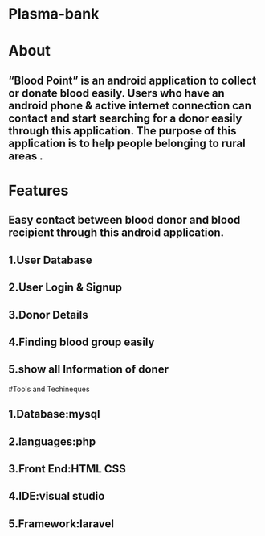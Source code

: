 # Plasma-bank

# About
## “Blood Point” is an android application to collect or donate blood easily. Users who have an android phone & active internet connection can contact and start searching for a donor easily through this application. The purpose of this application is to help people belonging to rural areas .

# Features
## Easy contact between blood donor and blood recipient through this android application.
## 1.User Database
## 2.User Login & Signup
## 3.Donor Details
## 4.Finding blood group easily
## 5.show all Information of doner

#Tools and Techineques
 ## 1.Database:mysql
 ## 2.languages:php
 ## 3.Front End:HTML CSS
 ## 4.IDE:visual studio
 ## 5.Framework:laravel
